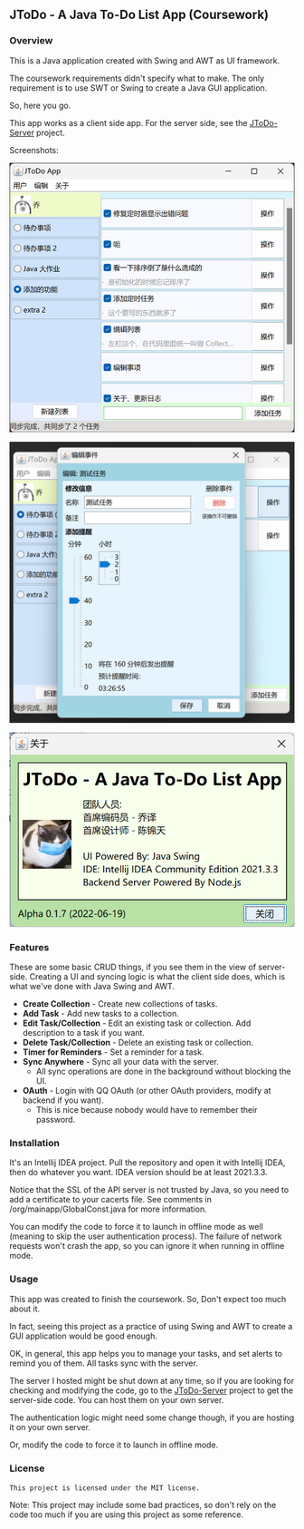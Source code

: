 JToDo - A Java To-Do List App (Coursework)
----

### Overview

This is a Java application created with Swing and AWT as UI framework.

The coursework requirements didn't specify what to make. The only requirement is to use SWT or Swing to create a Java GUI application.

So, here you go.

This app works as a client side app. 
For the server side, see the 
[JToDo-Server](https://github.com/MossTheFox/coursework-jtodo-server) project.

Screenshots:

![Main App](https://raw.githubusercontent.com/MossTheFox/coursework-jtodo/master/screenshots/JToDo-Client-1.png)

![Manage tasks](https://raw.githubusercontent.com/MossTheFox/coursework-jtodo/master/screenshots/JToDo-Client-2.png)

![About](https://raw.githubusercontent.com/MossTheFox/coursework-jtodo/master/screenshots/JToDo-Client-About.png)

### Features

These are some basic CRUD things, 
if you see them in the view of server-side. 
Creating a UI and syncing logic is what the client side does, which is what we've done with Java Swing and AWT.

* **Create Collection** - Create new collections of tasks.
* **Add Task** - Add new tasks to a collection.
* **Edit Task/Collection** - Edit an existing task or collection. Add description to a task if you want.
* **Delete Task/Collection** - Delete an existing task or collection.
* **Timer for Reminders** - Set a reminder for a task.
* **Sync Anywhere** - Sync all your data with the server.
  * All sync operations are done in the background without blocking the UI.
* **OAuth** - Login with QQ OAuth (or other OAuth providers, modify at backend if you want).
  * This is nice because nobody would have to remember their password.

### Installation

It's an Intellij IDEA project. Pull the repository and open it with Intellij IDEA, then do whatever you want. IDEA version should be at least 2021.3.3.

Notice that the SSL of the API server is not trusted by Java, so you need to add a certificate to your cacerts file. 
See comments in /org/mainapp/GlobalConst.java for more information.

You can modify the code to force it to launch in offline mode as well (meaning to skip the user authentication process). The failure of network requests won't crash the app, so you can ignore it when running in offline mode.

### Usage

This app was created to finish the coursework. So, Don't expect too much about it.

In fact, seeing this project as a practice of using Swing and AWT to create a GUI application would be good enough.

OK, in general, this app helps you to manage your tasks, and set alerts to remind you of them. All tasks sync with the server.

The server I hosted might be shut down at any time, so if you are looking for checking and modifying the code, go to the [JToDo-Server](https://github.com/MossTheFox/coursework-jtodo-server) project to get the server-side code. You can host them on your own server.

The authentication logic might need some change though, if you are hosting it on your own server.

Or, modify the code to force it to launch in offline mode.

### License

    This project is licensed under the MIT license.

Note: This project may include some bad practices, so don't rely on the code too much if you are using this project as some reference.
